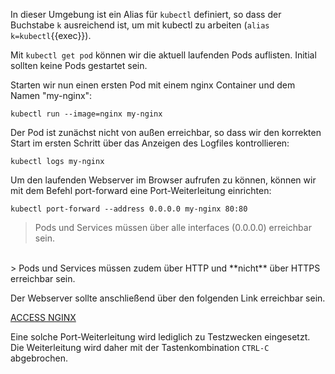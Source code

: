 In dieser Umgebung ist ein Alias für `kubectl` definiert, so dass der Buchstabe `k` ausreichend ist, um mit kubectl zu arbeiten (`alias k=kubectl`{{exec}}).

Mit `kubectl get pod` können wir die aktuell laufenden Pods auflisten. Initial sollten keine Pods gestartet sein.

Starten wir nun einen ersten Pod mit einem nginx Container und dem Namen "my-nginx":

`kubectl run --image=nginx my-nginx`

Der Pod ist zunächst nicht von außen erreichbar, so dass wir den korrekten Start im ersten Schritt über das Anzeigen des Logfiles kontrollieren:

`kubectl logs my-nginx`

Um den laufenden Webserver im Browser aufrufen zu können, können wir mit dem Befehl port-forward eine Port-Weiterleitung einrichten:

`kubectl port-forward --address 0.0.0.0 my-nginx 80:80`

> Pods und Services müssen über alle interfaces (0.0.0.0) erreichbar sein.
<br>
> Pods und Services müssen zudem über HTTP und **nicht** über HTTPS erreichbar sein.

Der Webserver sollte anschließend über den folgenden Link erreichbar sein.

[ACCESS NGINX]({{TRAFFIC_HOST1_80}})

Eine solche Port-Weiterleitung wird lediglich zu Testzwecken eingesetzt. Die Weiterleitung wird daher mit der Tastenkombination `CTRL-C` abgebrochen.
